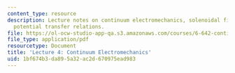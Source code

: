 ```yaml
---
content_type: resource
description: Lecture notes on continuum electromechanics, solenoidal fields, and vector
  potential transfer relations.
file: https://ol-ocw-studio-app-qa.s3.amazonaws.com/courses/6-642-continuum-electromechanics-fall-2008/1bf674b3da895a32ac2d670975ead983_lec04_f08.pdf
file_type: application/pdf
resourcetype: Document
title: 'Lecture 4: Continuum Electromechanics'
uid: 1bf674b3-da89-5a32-ac2d-670975ead983
---
```

